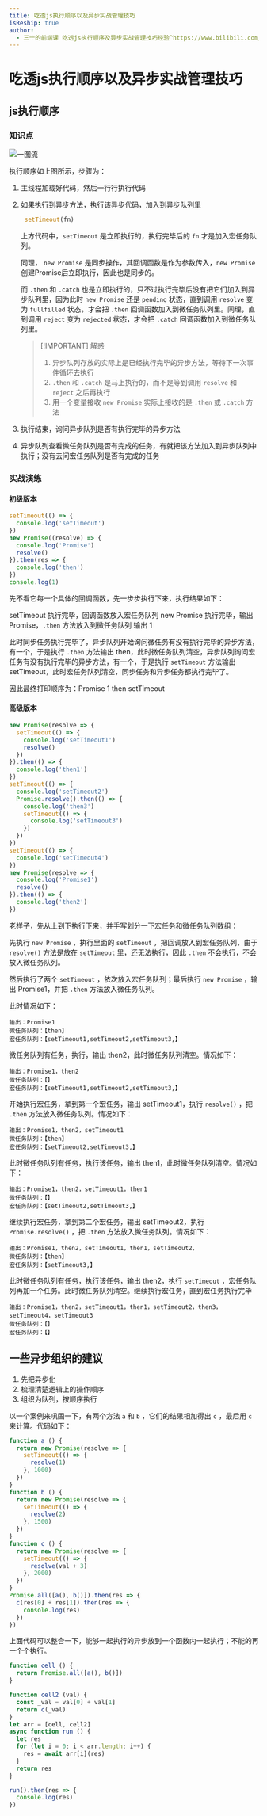 ```yaml
---
title: 吃透js执行顺序以及异步实战管理技巧
isReship: true
author:
  - 三十的前端课 吃透js执行顺序及异步实战管理技巧经验^https://www.bilibili.com/video/BV1KX4y1o7E7/
---
```


# 吃透js执行顺序以及异步实战管理技巧

## js执行顺序

### 知识点

![一图流](https://pic1.imgdb.cn/item/67bd2db7d0e0a243d4044106.png)

<SpecialWords text="JS" />执行顺序如上图所示，步骤为：

1. 主线程加载好代码，然后一行行执行代码
2. 如果执行到异步方法，执行该异步代码，加入到异步队列里
   
   ```js
    setTimeout(fn)
   ```
   上方代码中，`setTimeout` 是立即执行的，执行完毕后的 `fn` 才是加入宏任务队列。

   <SpecialWords text="Promise" />同理， `new Promise` 是同步操作，其回调函数是作为参数传入，`new Promise` 创建<span class="special_words terminology">Promise</span>后立即执行，因此也是同步的。

   而 `.then` 和 `.catch` 也是立即执行的，只不过执行完毕后没有把它们加入到异步队列里，因为此时 `new Promise` 还是 `pending` 状态，直到调用 `resolve` 变为 `fullfilled` 状态，才会把 `.then` 回调函数加入到微任务队列里。同理，直到调用 `reject` 变为 `rejected` 状态，才会把 `.catch` 回调函数加入到微任务队列里。

   > [!IMPORTANT] 解惑
   > 1. 异步队列存放的实际上是已经执行完毕的异步方法，等待下一次事件循环去执行
   > 2. `.then` 和 `.catch` 是马上执行的，而不是等到调用 `resolve` 和 `reject` 之后再执行
   > 3. 用一个变量接收 `new Promise` 实际上接收的是 `.then` 或 `.catch` 方法

3. 执行结束，询问异步队列是否有执行完毕的异步方法
4. 异步队列查看微任务队列是否有完成的任务，有就把该方法加入到异步队列中执行；没有去问宏任务队列是否有完成的任务

### 实战演练

#### 初级版本

```js
setTimeout(() => {
  console.log('setTimeout')
})
new Promise((resolve) => {
  console.log('Promise')
  resolve()
}).then(res => {
  console.log('then')
})
console.log(1)
```

先不看它每一个具体的回调函数，先一步步执行下来，执行结果如下：

setTimeout 执行完毕，回调函数放入宏任务队列
new Promise 执行完毕，输出 Promise，`.then` 方法放入到微任务队列
输出 1

此时同步任务执行完毕了，异步队列开始询问微任务有没有执行完毕的异步方法，有一个，于是执行 `.then` 方法输出 then，此时微任务队列清空，异步队列询问宏任务有没有执行完毕的异步方法，有一个，于是执行 `setTimeout` 方法输出 setTimeout，此时宏任务队列清空，同步任务和异步任务都执行完毕了。

因此最终打印顺序为：Promise 1 then setTimeout

#### 高级版本

```js
new Promise(resolve => {
  setTimeout(() => {
    console.log('setTimeout1')
    resolve()
  })
}).then(() => {
  console.log('then1')
})
setTimeout(() => {
  console.log('setTimeout2')
  Promise.resolve().then(() => {
    console.log('then3')
    setTimeout(() => {
      console.log('setTimeout3')
    })
  })
})
setTimeout(() => {
  console.log('setTimeout4')
})
new Promise(resolve => {
  console.log('Promise1')
  resolve()
}).then(() => {
  console.log('then2')
})
```

老样子，先从上到下执行下来，并手写划分一下宏任务和微任务队列数组：

先执行 `new Promise` ，执行里面的 `setTimeout` ，把回调放入到宏任务队列，由于 `resolve()` 方法是放在 `setTimeout` 里，还无法执行，因此 `.then` 不会执行，不会放入微任务队列。

然后执行了两个 `setTimeout` ，依次放入宏任务队列；最后执行 `new Promise` ，输出 Promise1，并把 `.then` 方法放入微任务队列。

此时情况如下：

```
输出：Promise1
微任务队列：【then】
宏任务队列：【setTimeout1,setTimeout2,setTimeout3,】
```

微任务队列有任务，执行，输出 then2，此时微任务队列清空。情况如下：

```
输出：Promise1，then2
微任务队列：【】
宏任务队列：【setTimeout1,setTimeout2,setTimeout3,】
```

开始执行宏任务，拿到第一个宏任务，输出 setTimeout1，执行 `resolve()` ，把 `.then` 方法放入微任务队列。情况如下：

```
输出：Promise1，then2，setTimeout1
微任务队列：【then】
宏任务队列：【setTimeout2,setTimeout3,】
```

此时微任务队列有任务，执行该任务，输出 then1，此时微任务队列清空。情况如下：

```
输出：Promise1，then2，setTimeout1，then1
微任务队列：【】
宏任务队列：【setTimeout2,setTimeout3,】
```

继续执行宏任务，拿到第二个宏任务，输出 setTimeout2，执行 `Promise.resolve()` ，把 `.then` 方法放入微任务队列。情况如下：

```
输出：Promise1，then2，setTimeout1，then1，setTimeout2，
微任务队列：【then】
宏任务队列：【setTimeout3,】
```

此时微任务队列有任务，执行该任务，输出 then2，执行 `setTimeout` ，宏任务队列再加一个任务。此时微任务队列清空。继续执行宏任务，直到宏任务执行完毕

```
输出：Promise1，then2，setTimeout1，then1，setTimeout2，then3，setTimeout4，setTimeout3
微任务队列：【】
宏任务队列：【】
```

## 一些异步组织的建议

1. 先把异步<SpecialWords text="Promise" />化
2. 梳理清楚逻辑上的操作顺序
3. 组织为队列，按顺序执行

以一个案例来巩固一下，有两个方法 `a` 和 `b` ，它们的结果相加得出 `c` ，最后用 `c` 来计算。代码如下：

```js
function a () {
  return new Promise(resolve => {
    setTimeout(() => {
      resolve(1)
    }, 1000)
  })
}
function b () {
  return new Promise(resolve => {
    setTimeout(() => {
      resolve(2)
    }, 1500)
  })
}
function c () {
  return new Promise(resolve => {
    setTimeout(() => {
      resolve(val + 3)
    }, 2000)
  })
}
Promise.all([a(), b()]).then(res => {
  c(res[0] + res[1]).then(res => {
    console.log(res)
  })
})
```

上面代码可以整合一下，能够一起执行的异步放到一个函数内一起执行；不能的再一个个执行。

```js
function cell () {
  return Promise.all([a(), b()])
}

function cell2 (val) {
  const _val = val[0] + val[1]
  return c(_val)
}
let arr = [cell, cell2]
async function run () {
  let res
  for (let i = 0; i < arr.length; i++) {
    res = await arr[i](res)
  }
  return res
}

run().then(res => {
  console.log(res)
})
```
